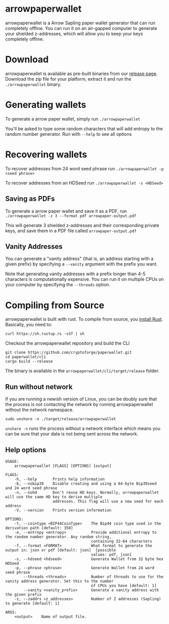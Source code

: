 # arrowpaperwallet
arrowpaperwallet is a Arrow Sapling paper wallet generator that can run completely offline. You can run it on an air-gapped computer to generate your shielded z-addresses, which will allow you to keep your keys completely offline.

# Download
arrowpaperwallet is available as pre-built binaries from our [release page](https://github.com/cryptoforge/paperwallet/releases). Download the zip file for your platform, extract it and run the `./arrowpaperwallet` binary.

# Generating wallets
To generate a arrow paper wallet, simply run `./arrowpaperwallet`

You'll be asked to type some random characters that will add entropy to the random number generator. Run with `--help` to see all options

# Recovering wallets
To recover addresses from 24 word seed phrase run `./arrowpaperwallet -p <seed phrase>`

To recover addresses from an HDSeed run `./arrowpaperwallet -s <HDSeed>`

## Saving as PDFs
To generate a arrow paper wallet and save it as a PDF, run
`./arrowpaperwallet -z 3 --format pdf arrowpaper-output.pdf`

This will generate 3 shielded z-addresses and their corresponding private keys, and save them in a PDF file called `arrowpaper-output.pdf`

## Vanity Addresses
You can generate a "vanity address" (that is, an address starting with a given prefix) by specifying a `--vanity` argument with the prefix you want.

Note that generating vanity addresses with a prefix longer than 4-5 characters is computationally expensive. You can run it on multiple CPUs on your computer by specifying the `--threads` option.

# Compiling from Source
arrowpaperwallet is built with rust. To compile from source, you [install Rust](https://www.rust-lang.org/tools/install). Basically, you need to:
```
curl https://sh.rustup.rs -sSf | sh
```
Checkout the arrowpaperwallet repository and build the CLI
```
git clone https://github.com/cryptoforge/paperwallet.git
cd paperwallet/cli
cargo build --release
```

The binary is available in the `arrowpaperwallet/cli/target/release` folder.

## Run without network
If you are running a newish version of Linux, you can be doubly sure that the process is not contacting the network by running arrowpaperwallet without the network namespace.

```
sudo unshare -n ./target/release/arrowpaperwallet
```
`unshare -n` runs the process without a network interface which means you can be sure that your data is not being sent across the network.


## Help options
```
USAGE:
    arrowpaperwallet [FLAGS] [OPTIONS] [output]

FLAGS:
    -h, --help       Prints help information
    -b, --nobip39    Disable creating and using a 64-byte Bip39seed and 24 word seed phrase
    -n, --nohd       Don't reuse HD keys. Normally, arrowpaperwallet will use the same HD key to derive multiple
                     addresses. This flag will use a new seed for each address
    -V, --version    Prints version information

OPTIONS:
    -t, --cointype <BIP44CoinType>    The Bip44 coin type used in the derivation path [default: 350]
    -e, --entropy <entropy>           Provide additional entropy to the random number generator. Any random string,
                                      containing 32-64 characters
    -f, --format <FORMAT>             What format to generate the output in: json or pdf [default: json]  [possible
                                      values: pdf, json]
    -s, --hdseed <hdseed>             Generate Wallet from 32 byte hex HDSeed
    -p, --phrase <phrase>             Generate Wallet from 24 word seed phrase
        --threads <threads>           Number of threads to use for the vanity address generator. Set this to the number
                                      of CPUs you have [default: 1]
        --vanity <vanity_prefix>      Generate a vanity address with the given prefix
    -z, --zaddrs <z_addresses>        Number of Z addresses (Sapling) to generate [default: 1]

ARGS:
    <output>    Name of output file.
```
